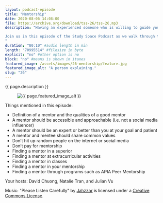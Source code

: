 ```yaml
---
layout: podcast-episode
title: "Mentorship"
date: 2020-08-06 14:08:00
file: https://archive.org/download/tss-26/tss-26.mp3
description: "Having an experienced someone who is willing to guide you through the nuances of a field and support you as you achieve your goals is extremely important, but where and how can you find this special mentor? 

Join us in this episode of the Study Space Podcast as we walk through the methods that were instrumental in helping us find a mentor and others that are less than amazing. 
"
duration: "80:10" #audio length in min
length: "70995514" #filesize in byte
explicit: "no" #other option is no
block: "no" #means is shown in itunes
featured_image: /assets/images/26-mentorship/feature.jpg
featured_image_alt: "A person explaining."
slug: "26"
---
```


{{ page.description }}

<figure class="figure">
    <img src="{{ page.featured_image }}" alt="{{ page.featured_image_alt }}" class="mx-auto mt-5 mb-2 d-block w-75" />
</figure>

Things mentioned in this episode:

- Definition of a mentor and the qualities of a good mentor
- A mentor should be accessible and approachable (i.e. not a social media influencer)
- A mentor should be an expert or better than you at your goal and patient
- A mentor and mentee should share common values 
- Don’t hit up random people on the internet or social media 
- Don’t pay for mentorship 
- Finding a mentor in a superior 
- Finding a mentor at extracurricular activities 
- Finding a mentor in classes
- Finding a mentor in your mentorship 
- Finding a mentor through programs such as APIA Peer Mentorship 


Your hosts: David Chuong, Natalie Tran, and Julian Vu

Music: "Please Listen Carefully" by [Jahzzar](https://soundcloud.com/jahzzar) is licensed under a [Creative Commons License](http://creativecommons.org/licenses/by-sa/3.0/).